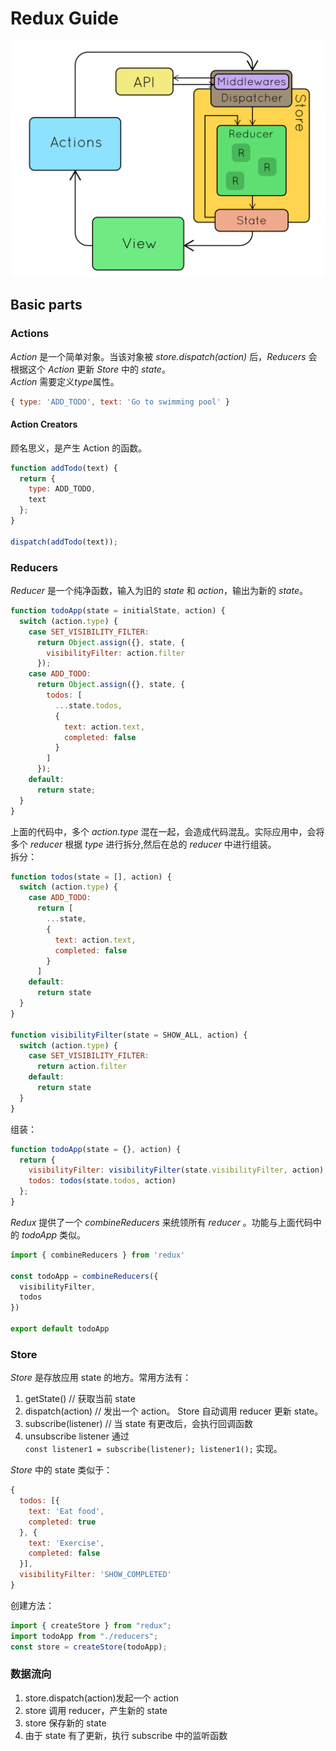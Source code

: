 # Redux Guide

![architecture](./images/redux.gif)

## Basic parts

### Actions

_Action_ 是一个简单对象。当该对象被 _store.dispatch(action)_ 后，_Reducers_ 会根据这个 _Action_ 更新 _Store_ 中的 _state_。  
_Action_ 需要定义*type*属性。

```javascript
{ type: 'ADD_TODO', text: 'Go to swimming pool' }
```

#### Action Creators

顾名思义，是产生 Action 的函数。

```javascript
function addTodo(text) {
  return {
    type: ADD_TODO,
    text
  };
}

dispatch(addTodo(text));
```

### Reducers

_Reducer_ 是一个纯净函数，输入为旧的 _state_ 和 _action_，输出为新的 _state_。

```javascript
function todoApp(state = initialState, action) {
  switch (action.type) {
    case SET_VISIBILITY_FILTER:
      return Object.assign({}, state, {
        visibilityFilter: action.filter
      });
    case ADD_TODO:
      return Object.assign({}, state, {
        todos: [
          ...state.todos,
          {
            text: action.text,
            completed: false
          }
        ]
      });
    default:
      return state;
  }
}
```

上面的代码中，多个 _action.type_ 混在一起，会造成代码混乱。实际应用中，会将多个 _reducer_ 根据 _type_ 进行拆分,然后在总的 _reducer_ 中进行组装。  
拆分：

```javascript
function todos(state = [], action) {
  switch (action.type) {
    case ADD_TODO:
      return [
        ...state,
        {
          text: action.text,
          completed: false
        }
      ]
    default:
      return state
  }
}
​
function visibilityFilter(state = SHOW_ALL, action) {
  switch (action.type) {
    case SET_VISIBILITY_FILTER:
      return action.filter
    default:
      return state
  }
}
```

组装：

```javascript
function todoApp(state = {}, action) {
  return {
    visibilityFilter: visibilityFilter(state.visibilityFilter, action),
    todos: todos(state.todos, action)
  };
}
```

_Redux_ 提供了一个 _combineReducers_ 来统领所有 _reducer_ 。功能与上面代码中的 _todoApp_ 类似。

```javascript
import { combineReducers } from 'redux'
​
const todoApp = combineReducers({
  visibilityFilter,
  todos
})
​
export default todoApp
```

### Store

_Store_ 是存放应用 state 的地方。常用方法有：

1. getState() // 获取当前 state
2. dispatch(action) // 发出一个 action。 Store 自动调用 reducer 更新 state。
3. subscribe(listener) // 当 state 有更改后，会执行回调函数
4. unsubscribe listener 通过  
    `const listener1 = subscribe(listener); listener1();` 实现。

_Store_ 中的 state 类似于：

```javascript
{
  todos: [{
    text: 'Eat food',
    completed: true
  }, {
    text: 'Exercise',
    completed: false
  }],
  visibilityFilter: 'SHOW_COMPLETED'
}
```

创建方法：

```javascript
import { createStore } from "redux";
import todoApp from "./reducers";
const store = createStore(todoApp);
```

### 数据流向

1. store.dispatch(action)发起一个 action
2. store 调用 reducer，产生新的 state
3. store 保存新的 state
4. 由于 state 有了更新，执行 subscribe 中的监听函数

